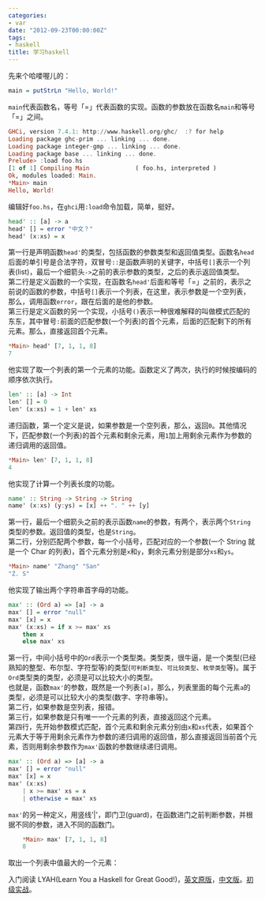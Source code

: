 ```yaml
---
categories:
- var
date: "2012-09-23T00:00:00Z"
tags:
- haskell
title: 学习haskell
---
```


先来个哈喽喔儿的：

```haskell
main = putStrLn "Hello, World!"
```

`main`代表函数名，等号「=」代表函数的实现。函数的参数放在函数名`main`和等号「=」之间。

```haskell
GHCi, version 7.4.1: http://www.haskell.org/ghc/  :? for help
Loading package ghc-prim ... linking ... done.
Loading package integer-gmp ... linking ... done.
Loading package base ... linking ... done.
Prelude> :load foo.hs
[1 of 1] Compiling Main             ( foo.hs, interpreted )
Ok, modules loaded: Main.
*Main> main
Hello, World!
```

编辑好`foo.hs`，在`ghci`用`:load`命令加载，简单，挺好。

```haskell
head' :: [a] -> a
head' [] = error "中文？"
head' (x:xs) = x
```

第一行是声明函数`head'`的类型，包括函数的参数类型和返回值类型。函数名`head`后面的单引号是合法字符，双冒号`::`是函数声明的关键字，中括号`[]`表示一个列表(list)，最后一个细箭头`->`之前的表示参数的类型，之后的表示返回值类型。  
第二行是定义函数的一个实现，在函数名`head'`后面和等号「=」之前的，表示之前说的函数的参数，中括号`[]`表示一个列表，在这里，表示参数是一个空列表，那么，调用函数`error`，跟在后面的是他的参数。  
第三行是定义函数的另一个实现，小括号`()`表示一种很难解释的叫做模式匹配的东东，其中冒号`:`前面的匹配参数(一个列表)的首个元素，后面的匹配剩下的所有元素。那么，直接返回首个元素。

```haskell
*Main> head' [7, 1, 1, 8]
7
```

他实现了取一个列表的第一个元素的功能。函数定义了两次，执行的时候按编码的顺序依次执行。

```haskell
len' :: [a] -> Int
len' [] = 0
len' (x:xs) = 1 + len' xs
```

递归函数，第一个定义是说，如果参数是一个空列表，那么，返回`0`。其他情况下，匹配参数(一个列表)的首个元素和剩余元素，用`1`加上用剩余元素作为参数的递归调用的返回值。

```haskell
*Main> len' [7, 1, 1, 8]
4
```

他实现了计算一个列表长度的功能。

```haskell
name' :: String -> String -> String
name' (x:xs) (y:ys) = [x] ++ ". " ++ [y]
```

第一行，最后一个细箭头之前的表示函数`name`的参数，有两个，表示两个`String`类型的参数。返回值的类型，也是`String`。  
第二行，分别匹配两个参数，每一个小括号，匹配对应的一个参数(一个 String 就是一个 Char 的列表)，首个元素分别是`x`和`y`，剩余元素分别是部分`xs`和`ys`。

```haskell
*Main> name' "Zhang" "San"
"Z. S"
```

他实现了输出两个字符串首字母的功能。

```haskell
max' :: (Ord a) => [a] -> a
max' [] = error "null"
max' [x] = x
max' (x:xs) = if x >= max' xs
    then x
    else max' xs
```

第一行，中间小括号中的`Ord`表示一个类型类。类型类，很牛逼，是一个类型(已经熟知的整型、布尔型、字符型等)的类型(`可判断类型`、`可比较类型`、`枚举类型`等)。属于`Ord`类型类的类型，必须是可以比较大小的类型。  
也就是，函数`max'`的参数，既然是一个列表`[a]`，那么，列表里面的每个元素`a`的类型，必须是可以比较大小的类型(数字、字符串等)。  
第二行，如果参数是空列表，报错。  
第三行，如果参数是只有唯一一个元素的列表，直接返回这个元素。  
第四行，先开始参数模式匹配，首个元素和剩余元素分别由`x`和`xs`代表，如果首个元素大于等于用剩余元素作为参数的递归调用的返回值，那么直接返回当前首个元素，否则用剩余参数作为`max'`函数的参数继续递归调用。

```haskell
max' :: (Ord a) => [a] -> a
max' [] = error "null"
max' [x] = x
max' (x:xs)
    | x >= max' xs = x
    | otherwise = max' xs
```

`max'`的另一种定义，用竖线'|'，即门卫(guard)，在函数进门之前判断参数，并根据不同的参数，进入不同的函数门。

```haskell
    *Main> max' [7, 1, 1, 8]
    8
```

取出一个列表中值最大的一个元素：

入门阅读 LYAH(Learn You a Haskell for Great Good!)，[英文原版][1]，[中文版][2]。[初级实战][3]。

[1]: http://learnyouahaskell.com/
[2]: http://fleurer-lee.com/lyah/
[3]: http://lilydjwg.is-programmer.com/tag/Haskell
